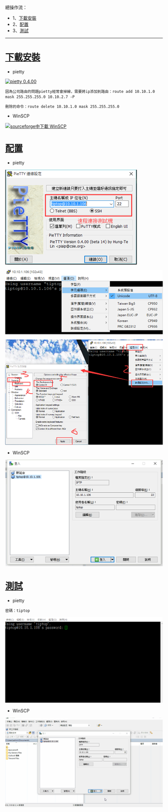 總操作流：
- 1、[下載安裝](#gbl-01)
- 2、[配置](#gbl-02)
- 3、[測試](#gbl-03)

***

#  <a name="gbl-01" href="#" >下載安裝</a>

-  pietty

[![](https://img.shields.io/badge/pietty-0.4.00-green.svg "pietty 0.4.00")](https://pan.baidu.com/s/1Zh2SmCSamdwBqemShYmIWg)

`因為公司路由的問題pietty經常會掉線，需要將ip添加到路由：route add 10.10.1.0 mask 255.255.255.0 10.10.2.7 -P`

`刪除的命令：route delete 10.10.1.0 mask 255.255.255.0`

- WinSCP

[![](https://img.shields.io/badge/sourceforge中下載-WinSCP-red.svg "sourceforge中下載 WinSCP")](https://sourceforge.net/projects/winscp/)


# <a name="gbl-02" href="#" >配置</a>

-  pietty

![](image/1-1.png)

![](image/1-1-1.png)

![](image/1-1-2.png)

-  WinSCP

![](image/1-2.png)

# <a name="gbl-03" href="#" >測試</a>

-  pietty

```
密碼：tiptop
```

![](image/1-3.gif)


- WinSCP

![](image/1-4.gif)